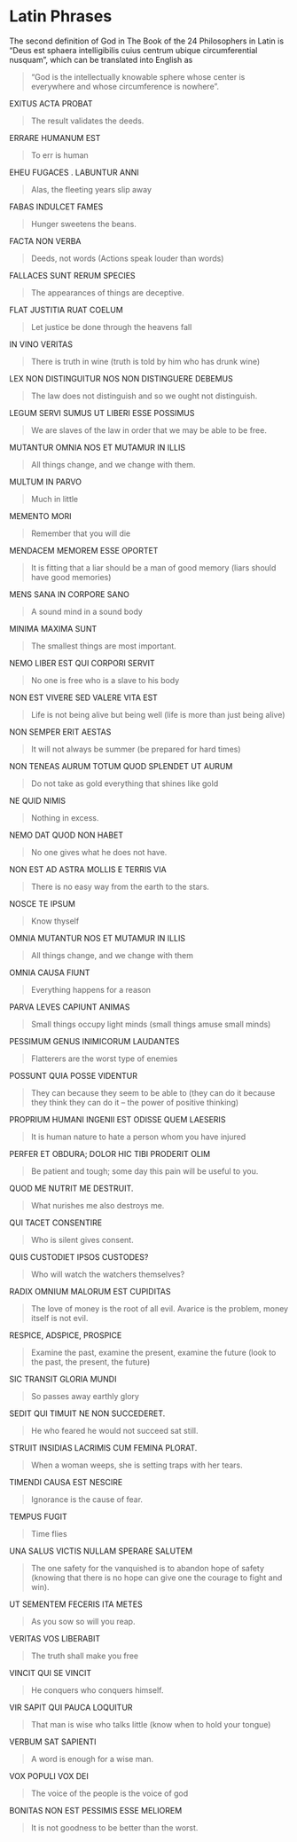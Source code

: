 # Latin Phrases


The second definition of God in The Book of the 24 Philosophers in Latin is 
“Deus est sphaera intelligibilis cuius centrum ubique circumferential nusquam”, which can be translated into English as 

>“God is the intellectually knowable sphere whose center is everywhere and whose circumference is nowhere”.




EXITUS ACTA PROBAT
> The result validates the deeds.

ERRARE HUMANUM EST
> To err is human

EHEU FUGACES . LABUNTUR ANNI
> Alas, the fleeting years slip away

FABAS INDULCET FAMES
> Hunger sweetens the beans.

FACTA NON VERBA
> Deeds, not words (Actions speak louder than words)

FALLACES SUNT RERUM SPECIES
> The appearances of things are deceptive.

FLAT JUSTITIA RUAT COELUM
> Let justice be done through the heavens fall

IN VINO VERITAS
> There is truth in wine
(truth is told by him who has drunk wine)

LEX NON DISTINGUITUR NOS NON DISTINGUERE DEBEMUS
> The law does not distinguish and so we ought not distinguish.

LEGUM SERVI SUMUS UT LIBERI ESSE POSSIMUS
> We are slaves of the law in order that we may be able to be free.

MUTANTUR OMNIA NOS ET MUTAMUR IN ILLIS
> All things change, and we change with them.

MULTUM IN PARVO
> Much in little

MEMENTO MORI
> Remember that you will die

MENDACEM MEMOREM ESSE OPORTET
> It is fitting that a liar should be a man of good memory
(liars should have good memories)

MENS SANA IN CORPORE SANO
> A sound mind in a sound body

MINIMA MAXIMA SUNT
> The smallest things are most important.

NEMO LIBER EST QUI CORPORI SERVIT
> No one is free who is a slave to his body

NON EST VIVERE SED VALERE VITA EST
> Life is not being alive but being well (life is more than just being alive)

NON SEMPER ERIT AESTAS
> It will not always be summer (be prepared for hard times)

NON TENEAS AURUM TOTUM QUOD SPLENDET UT AURUM
> Do not take as gold everything that shines like gold

NE QUID NIMIS
> Nothing in excess.

NEMO DAT QUOD NON HABET
> No one gives what he does not have.

NON EST AD ASTRA MOLLIS E TERRIS VIA
> There is no easy way from the earth to the stars.

NOSCE TE IPSUM
> Know thyself

OMNIA MUTANTUR NOS ET MUTAMUR IN ILLIS
> All things change, and we change with them

OMNIA CAUSA FIUNT
> Everything happens for a reason

PARVA LEVES CAPIUNT ANIMAS
> Small things occupy light minds
(small things amuse small minds)

PESSIMUM GENUS INIMICORUM LAUDANTES
> Flatterers are the worst type of enemies

POSSUNT QUIA POSSE VIDENTUR
> They can because they seem to be able to
(they can do it because they think they can do it – the power of positive thinking)

PROPRIUM HUMANI INGENII EST ODISSE QUEM LAESERIS
> It is human nature to hate a person whom you have injured

PERFER ET OBDURA; DOLOR HIC TIBI PRODERIT OLIM
> Be patient and tough; some day this pain will be useful to you.

QUOD ME NUTRIT ME DESTRUIT.
> What nurishes me also destroys me.

QUI TACET CONSENTIRE
> Who is silent gives consent.

QUIS CUSTODIET IPSOS CUSTODES?
> Who will watch the watchers themselves?

RADIX OMNIUM MALORUM EST CUPIDITAS
> The love of money is the root of all evil.
Avarice is the problem, money itself is not evil.

RESPICE, ADSPICE, PROSPICE
> Examine the past, examine the present, examine the future
(look to the past, the present, the future)

SIC TRANSIT GLORIA MUNDI
> So passes away earthly glory

SEDIT QUI TIMUIT NE NON SUCCEDERET.
> He who feared he would not succeed sat still.

STRUIT INSIDIAS LACRIMIS CUM FEMINA PLORAT.
> When a woman weeps, she is setting traps with her tears.

TIMENDI CAUSA EST NESCIRE
> Ignorance is the cause of fear.

TEMPUS FUGIT
> Time flies

UNA SALUS VICTIS NULLAM SPERARE SALUTEM
> The one safety for the vanquished is to abandon hope of safety
(knowing that there is no hope can give one the courage to fight and win).

UT SEMENTEM FECERIS ITA METES
> As you sow so will you reap.

VERITAS VOS LIBERABIT
> The truth shall make you free

VINCIT QUI SE VINCIT
> He conquers who conquers himself.

VIR SAPIT QUI PAUCA LOQUITUR
> That man is wise who talks little
(know when to hold your tongue)

VERBUM SAT SAPIENTI
> A word is enough for a wise man.

VOX POPULI VOX DEI
> The voice of the people is the voice of god

BONITAS NON EST PESSIMIS ESSE MELIOREM
> It is not goodness to be better than the worst.


